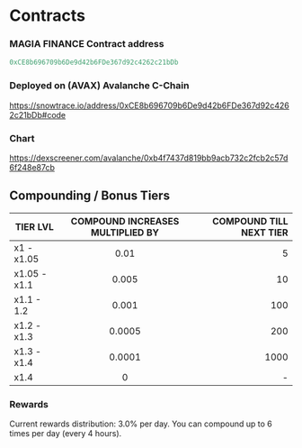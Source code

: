 # Contracts



### MAGIA FINANCE Contract address

```javascript
0xCE8b696709b6De9d42b6FDe367d92c4262c21bDb
```

### Deployed on (AVAX) Avalanche C-Chain
https://snowtrace.io/address/0xCE8b696709b6De9d42b6FDe367d92c4262c21bDb#code

### Chart 
https://dexscreener.com/avalanche/0xb4f7437d819bb9acb732c2fcb2c57d6f248e87cb

## Compounding / Bonus Tiers

| TIER LVL           | COMPOUND INCREASES MULTIPLIED BY | COMPOUND TILL NEXT TIER  |
| ------------------ |:----------:| ---------:|
| x1 - x1.05      | 0.01       |    5 |
| x1.05 - x1.1    | 0.005      |   10 |
| x1.1 - 1.2      | 0.001      |  100 |
| x1.2 - x1.3     | 0.0005     |  200 |
| x1.3 - x1.4     | 0.0001     | 1000 |
| x1.4            | 0          | -    |

### Rewards
Current rewards distribution: 3.0% per day.
You can compound up to 6 times per day (every 4 hours).
